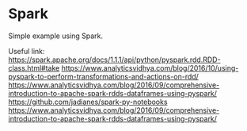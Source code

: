 # Spark

Simple example using Spark.

Useful link:
<br>https://spark.apache.org/docs/1.1.1/api/python/pyspark.rdd.RDD-class.html#take
https://www.analyticsvidhya.com/blog/2016/10/using-pyspark-to-perform-transformations-and-actions-on-rdd/
https://www.analyticsvidhya.com/blog/2016/09/comprehensive-introduction-to-apache-spark-rdds-dataframes-using-pyspark/
https://github.com/jadianes/spark-py-notebooks
https://www.analyticsvidhya.com/blog/2016/09/comprehensive-introduction-to-apache-spark-rdds-dataframes-using-pyspark/
